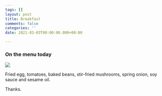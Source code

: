 ```yaml
---
tags: []
layout: post
title: Breakfast
comments: false
categories: ''
date: 2021-03-03T00:00:00.000+00:00

---
```

### On the menu today

![](/uploads/img_5570.jpeg)

Fried egg, tomatoes, baked beans, stir-fried mushrooms, spring onion, soy sauce and sesame oil. 

Thanks.